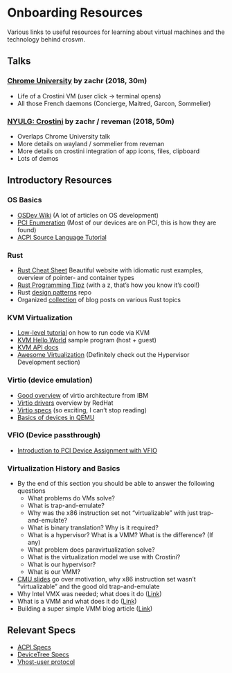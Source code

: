 # Onboarding Resources

Various links to useful resources for learning about virtual machines and the technology behind
crosvm.

## Talks

### [Chrome University](https://www.youtube.com/watch?v=2Pc71zYWFDM) by zachr (2018, 30m)

- Life of a Crostini VM (user click -> terminal opens)
- All those French daemons (Concierge, Maitred, Garcon, Sommelier)

### [NYULG: Crostini](https://www.youtube.com/watch?v=WwrXqDERFm8) by zachr / reveman (2018, 50m)

- Overlaps Chrome University talk
- More details on wayland / sommelier from reveman
- More details on crostini integration of app icons, files, clipboard
- Lots of demos

## Introductory Resources

### OS Basics

- [OSDev Wiki](https://wiki.osdev.org/Main_Page) (A lot of articles on OS development)
- [PCI Enumeration](https://www.khoury.northeastern.edu/~pjd/cs7680/homework/pci-enumeration.html)
  (Most of our devices are on PCI, this is how they are found)
- [ACPI Source Language Tutorial](https://acpica.org/sites/acpica/files/asl_tutorial_v20190625.pdf)

### Rust

- [Rust Cheat Sheet](https://cheats.rs/) Beautiful website with idiomatic rust examples, overview of
  pointer- and container types
- [Rust Programming Tipz](https://github.com/ferrous-systems/elements-of-rust) (with a z, that’s how
  you know it’s cool!)
- Rust [design patterns](https://github.com/rust-unofficial/patterns) repo
- Organized [collection](https://github.com/brson/rust-anthology/blob/master/master-list.md) of blog
  posts on various Rust topics

### KVM Virtualization

- [Low-level tutorial](https://lwn.net/Articles/658511/) on how to run code via KVM
- [KVM Hello World](https://github.com/dpw/kvm-hello-world) sample program (host + guest)
- [KVM API docs](https://www.kernel.org/doc/html/latest/virt/kvm/api.html)
- [Awesome Virtualization](https://github.com/Wenzel/awesome-virtualization) (Definitely check out
  the Hypervisor Development section)

### Virtio (device emulation)

- [Good overview](https://developer.ibm.com/articles/l-virtio/) of virtio architecture from IBM
- [Virtio drivers](https://www.redhat.com/en/blog/virtio-devices-and-drivers-overview-headjack-and-phone)
  overview by RedHat
- [Virtio specs](https://docs.oasis-open.org/virtio/virtio/v1.1/csprd01/virtio-v1.1-csprd01.html)
  (so exciting, I can’t stop reading)
- [Basics of devices in QEMU ](https://www.qemu.org/2018/02/09/understanding-qemu-devices/)

### VFIO (Device passthrough)

- [Introduction to PCI Device Assignment with VFIO](https://www.youtube.com/watch?v=WFkdTFTOTpA)

### Virtualization History and Basics

- By the end of this section you should be able to answer the following questions
  - What problems do VMs solve?
  - What is trap-and-emulate?
  - Why was the x86 instruction set not “virtualizable” with just trap-and-emulate?
  - What is binary translation? Why is it required?
  - What is a hypervisor? What is a VMM? What is the difference? (If any)
  - What problem does paravirtualization solve?
  - What is the virtualization model we use with Crostini?
  - What is our hypervisor?
  - What is our VMM?
- [CMU slides](http://www.cs.cmu.edu/~410-f06/lectures/L31_Virtualization.pdf) go over motivation,
  why x86 instruction set wasn’t “virtualizable” and the good old trap-and-emulate
- Why Intel VMX was needed; what does it do
  ([Link](https://lettieri.iet.unipi.it/virtualization/2018/hardware-assisted-intel-vmx.pdf))
- What is a VMM and what does it do ([Link](http://pages.cs.wisc.edu/~remzi/OSTEP/vmm-intro.pdf))
- Building a super simple VMM blog article
  ([Link](https://unixism.net/2019/10/sparkler-kvm-based-virtual-machine-manager/))

## Relevant Specs

- [ACPI Specs](https://uefi.org/acpi/specs)
- [DeviceTree Specs](https://www.devicetree.org/specifications/)
- [Vhost-user protocol](https://qemu-project.gitlab.io/qemu/interop/vhost-user.html)
